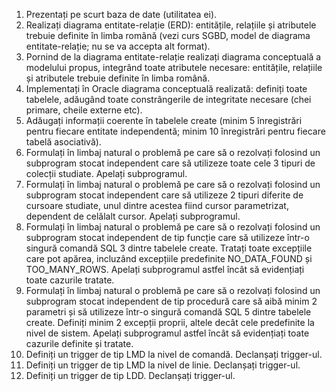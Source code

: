 1. Prezentați pe scurt baza de date (utilitatea ei).
2. Realizați diagrama entitate-relație (ERD): entitățile, relațiile și atributele trebuie definite în limba
română (vezi curs SGBD, model de diagrama entitate-relație; nu se va accepta alt format).
3. Pornind de la diagrama entitate-relație realizați diagrama conceptuală a modelului propus,
integrând toate atributele necesare: entitățile, relațiile și atributele trebuie definite în limba română.
4. Implementați în Oracle diagrama conceptuală realizată: definiți toate tabelele, adăugând toate
constrângerile de integritate necesare (chei primare, cheile externe etc).
5. Adăugați informații coerente în tabelele create (minim 5 înregistrări pentru fiecare entitate
independentă; minim 10 înregistrări pentru fiecare tabelă asociativă).
6. Formulați în limbaj natural o problemă pe care să o rezolvați folosind un subprogram stocat
independent care să utilizeze toate cele 3 tipuri de colecții studiate. Apelați subprogramul.
7. Formulați în limbaj natural o problemă pe care să o rezolvați folosind un subprogram stocat
independent care să utilizeze 2 tipuri diferite de cursoare studiate, unul dintre acestea fiind cursor
parametrizat, dependent de celălalt cursor. Apelați subprogramul.
8. Formulați în limbaj natural o problemă pe care să o rezolvați folosind un subprogram stocat
independent de tip funcție care să utilizeze într-o singură comandă SQL 3 dintre tabelele create.
Tratați toate excepțiile care pot apărea, incluzând excepțiile predefinite NO_DATA_FOUND și
TOO_MANY_ROWS. Apelați subprogramul astfel încât să evidențiați toate cazurile tratate.
9. Formulați în limbaj natural o problemă pe care să o rezolvați folosind un subprogram stocat
independent de tip procedură care să aibă minim 2 parametri și să utilizeze într-o singură
comandă SQL 5 dintre tabelele create. Definiți minim 2 excepții proprii, altele decât cele
predefinite la nivel de sistem. Apelați subprogramul astfel încât să evidențiați toate cazurile definite
și tratate.
10. Definiți un trigger de tip LMD la nivel de comandă. Declanșați trigger-ul.
11. Definiți un trigger de tip LMD la nivel de linie. Declanșați trigger-ul.
12. Definiți un trigger de tip LDD. Declanșați trigger-ul.
